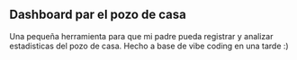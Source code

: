 ## Dashboard par el pozo de casa
Una pequeña herramienta para que mi padre pueda registrar y analizar estadisticas del pozo de casa. Hecho a base de vibe coding en una tarde :)

